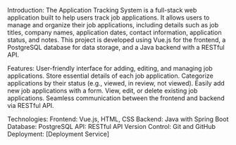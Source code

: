 

Introduction:
The Application Tracking System is a full-stack web application built to help users track job applications. It allows users to manage and organize their job applications, including details such as job titles, company names, application dates, contact information, application status, and notes. This project is developed using Vue.js for the frontend, a PostgreSQL database for data storage, and a Java backend with a RESTful API.

Features:
User-friendly interface for adding, editing, and managing job applications.
Store essential details of each job application.
Categorize applications by their status (e.g., viewed, in review, not viewed).
Easily add new job applications with a form.
View, edit, or delete existing job applications.
Seamless communication between the frontend and backend via RESTful API.


Technologies:
Frontend: Vue.js, HTML, CSS
Backend: Java with Spring Boot
Database: PostgreSQL
API: RESTful API
Version Control: Git and GitHub
Deployment: [Deployment Service]